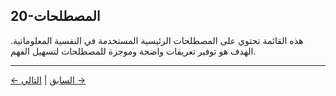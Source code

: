 ## 20-المصطلحات

هذه القائمة تحتوي على المصطلحات الرئيسية المستخدمة في النفسية المعلوماتية. الهدف هو توفير تعريفات واضحة وموجزة للمصطلحات لتسهيل الفهم.

---
<div class="navigation-links">
<a href="../19_تأملات_موسعة_حول_المعنى/" class="nav-link prev-link">← السابق</a> | <a href="../21_المساهمون/" class="nav-link next-link">التالي →</a>
</div>
